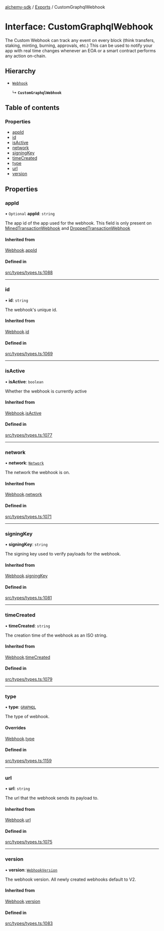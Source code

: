 [alchemy-sdk](../README.md) / [Exports](../modules.md) / CustomGraphqlWebhook

# Interface: CustomGraphqlWebhook

The Custom Webhook can track any event on every block (think transfers, staking,
minting, burning, approvals, etc.)
This can be used to notify your app with real time changes whenever an
EOA or a smart contract performs any action on-chain.

## Hierarchy

- [`Webhook`](Webhook.md)

  ↳ **`CustomGraphqlWebhook`**

## Table of contents

### Properties

- [appId](CustomGraphqlWebhook.md#appid)
- [id](CustomGraphqlWebhook.md#id)
- [isActive](CustomGraphqlWebhook.md#isactive)
- [network](CustomGraphqlWebhook.md#network)
- [signingKey](CustomGraphqlWebhook.md#signingkey)
- [timeCreated](CustomGraphqlWebhook.md#timecreated)
- [type](CustomGraphqlWebhook.md#type)
- [url](CustomGraphqlWebhook.md#url)
- [version](CustomGraphqlWebhook.md#version)

## Properties

### appId

• `Optional` **appId**: `string`

The app id of the app used for the webhook. This field is only present on
[MinedTransactionWebhook](MinedTransactionWebhook.md) and [DroppedTransactionWebhook](DroppedTransactionWebhook.md)

#### Inherited from

[Webhook](Webhook.md).[appId](Webhook.md#appid)

#### Defined in

[src/types/types.ts:1088](https://github.com/alchemyplatform/alchemy-sdk-js/blob/4e3af22/src/types/types.ts#L1088)

___

### id

• **id**: `string`

The webhook's unique id.

#### Inherited from

[Webhook](Webhook.md).[id](Webhook.md#id)

#### Defined in

[src/types/types.ts:1069](https://github.com/alchemyplatform/alchemy-sdk-js/blob/4e3af22/src/types/types.ts#L1069)

___

### isActive

• **isActive**: `boolean`

Whether the webhook is currently active

#### Inherited from

[Webhook](Webhook.md).[isActive](Webhook.md#isactive)

#### Defined in

[src/types/types.ts:1077](https://github.com/alchemyplatform/alchemy-sdk-js/blob/4e3af22/src/types/types.ts#L1077)

___

### network

• **network**: [`Network`](../enums/Network.md)

The network the webhook is on.

#### Inherited from

[Webhook](Webhook.md).[network](Webhook.md#network)

#### Defined in

[src/types/types.ts:1071](https://github.com/alchemyplatform/alchemy-sdk-js/blob/4e3af22/src/types/types.ts#L1071)

___

### signingKey

• **signingKey**: `string`

The signing key used to verify payloads for the webhook.

#### Inherited from

[Webhook](Webhook.md).[signingKey](Webhook.md#signingkey)

#### Defined in

[src/types/types.ts:1081](https://github.com/alchemyplatform/alchemy-sdk-js/blob/4e3af22/src/types/types.ts#L1081)

___

### timeCreated

• **timeCreated**: `string`

The creation time of the webhook as an ISO string.

#### Inherited from

[Webhook](Webhook.md).[timeCreated](Webhook.md#timecreated)

#### Defined in

[src/types/types.ts:1079](https://github.com/alchemyplatform/alchemy-sdk-js/blob/4e3af22/src/types/types.ts#L1079)

___

### type

• **type**: [`GRAPHQL`](../enums/WebhookType.md#graphql)

The type of webhook.

#### Overrides

[Webhook](Webhook.md).[type](Webhook.md#type)

#### Defined in

[src/types/types.ts:1159](https://github.com/alchemyplatform/alchemy-sdk-js/blob/4e3af22/src/types/types.ts#L1159)

___

### url

• **url**: `string`

The url that the webhook sends its payload to.

#### Inherited from

[Webhook](Webhook.md).[url](Webhook.md#url)

#### Defined in

[src/types/types.ts:1075](https://github.com/alchemyplatform/alchemy-sdk-js/blob/4e3af22/src/types/types.ts#L1075)

___

### version

• **version**: [`WebhookVersion`](../enums/WebhookVersion.md)

The webhook version. All newly created webhooks default to V2.

#### Inherited from

[Webhook](Webhook.md).[version](Webhook.md#version)

#### Defined in

[src/types/types.ts:1083](https://github.com/alchemyplatform/alchemy-sdk-js/blob/4e3af22/src/types/types.ts#L1083)
